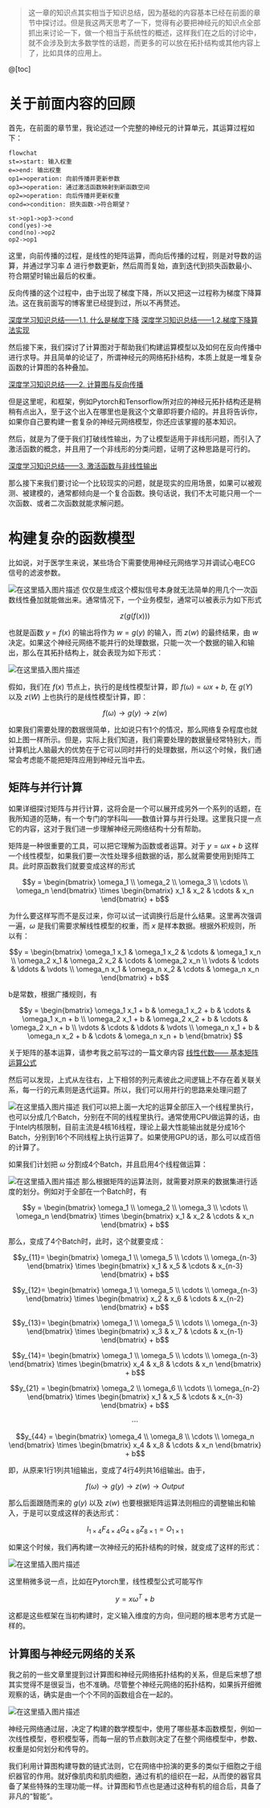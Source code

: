 > 这一章的知识点其实相当于知识总结，因为基础的内容基本已经在前面的章节中探讨过。但是我这两天思考了一下，觉得有必要把神经元的知识点全部抓出来讨论一下，做一个相当于系统性的概述，这样我们在之后的讨论中，就不会涉及到太多数学性的话题，而更多的可以放在拓扑结构或其他内容上了，比如具体的应用上。

@[toc]

# 关于前面内容的回顾

首先，在前面的章节里，我论述过一个完整的神经元的计算单元，其运算过程如下：

```mermaid
flowchat
st=>start: 输入权重
e=>end: 输出权重
op1=>operation: 向前传播并更新参数
op3=>operation: 通过激活函数映射到新函数空间
op2=>operation: 向后传播并更新权重
cond=>condition: 损失函数->符合期望？

st->op1->op3->cond
cond(yes)->e
cond(no)->op2
op2->op1
```

这里，向前传播的过程，是线性的矩阵运算，而向后传播的过程，则是对导数的运算，并通过学习率 $\Delta$ 进行参数更新，然后周而复始，直到迭代到损失函数最小、符合期望时输出最后的权重。

反向传播的这个过程中，由于出现了梯度下降，所以又把这一过程称为梯度下降算法。这在我前面写的博客里已经提到过，所以不再赘述。

[深度学习知识总结——1.1. 什么是梯度下降](https://seagochen.blog.csdn.net/article/details/116401539) 
[深度学习知识总结——1.2.梯度下降算法实现](https://seagochen.blog.csdn.net/article/details/117419033)

然后接下来，我们探讨了计算图对于帮助我们构建运算模型以及如何在反向传播中进行求导。并且简单的论证了，所谓神经元的网络拓扑结构，本质上就是一堆复杂函数的计算图的各种叠加。

[深度学习知识总结——2. 计算图与反向传播](https://seagochen.blog.csdn.net/article/details/118082114)

但是这里呢，和框架，例如Pytorch和Tensorflow所对应的神经元拓扑结构还是稍稍有点出入，至于这个出入在哪里也是我这个文章即将要介绍的。并且将告诉你，如果你自己要构建一套复杂的神经元网络模型，你还应该掌握的基本知识。

然后，就是为了便于我们打破线性输出，为了让模型适用于非线形问题，而引入了激活函数的概念，并且用了一个非线形的分类问题，证明了这种思路是可行的。

[深度学习知识总结——3. 激活函数与非线性输出](https://blog.csdn.net/poisonchry/article/details/118526467?spm=1001.2014.3001.5501)

那么接下来我们要讨论一个比较现实的问题，就是现实的应用场景，如果可以被观测、被建模的，通常都倾向是一个复合函数。换句话说，我们不太可能只用一个一次函数、或者二次函数就能求解问题。

# 构建复杂的函数模型

比如说，对于医学生来说，某些场合下需要使用神经元网络学习并调试心电ECG信号的滤波参数。

![在这里插入图片描述](https://img-blog.csdnimg.cn/20210709101024134.jpg?x-oss-process=image/watermark,type_ZmFuZ3poZW5naGVpdGk,shadow_10,text_aHR0cHM6Ly9ibG9nLmNzZG4ubmV0L3BvaXNvbmNocnk=,size_16,color_FFFFFF,t_70#pic_center)
仅仅是生成这个模拟信号本身就无法简单的用几个一次函数线性叠加就能做出来。通常情况下，一个业务模型，通常可以被表示为如下形式

$$z(g(f(x)))$$

也就是函数 $y = f(x)$ 的输出将作为 $w = g(y)$ 的输入，而 $z(w)$ 的最终结果，由 $w$ 决定。如果这个神经元网络不能并行的处理数据，只能一次一个数据的输入和输出，那么在其拓扑结构上，就会表现为如下形式：

![在这里插入图片描述](https://img-blog.csdnimg.cn/20210709140153682.png?x-oss-process=image/watermark,type_ZmFuZ3poZW5naGVpdGk,shadow_10,text_aHR0cHM6Ly9ibG9nLmNzZG4ubmV0L3BvaXNvbmNocnk=,size_16,color_FFFFFF,t_70#pic_center)

假如，我们在 $f(x)$ 节点上，执行的是线性模型计算，即 $f(\omega) = \omega x + b$, 在 $g(Y)$ 以及 $z(W)$ 上也执行的是线性模型计算，即：

$$f(\omega) \rightarrow g(y) \rightarrow z(w)$$

如果我们需要处理的数据很简单，比如说只有1个的情况，那么网络复杂程度也就如上图一样所示。但是，实际上我们知道，我们需要处理的数据量经常特别大，而计算机比人脑最大的优势在于它可以同时并行的处理数据，所以这个时候，我们通常会考虑能不能把矩阵应用到神经元当中去。

## 矩阵与并行计算

如果详细探讨矩阵与并行计算，这将会是一个可以展开成另外一个系列的话题，在我所知道的范畴，有一个专门的学科叫——数值计算与并行处理。这里我只提一点它的内容，这对于我们进一步理解神经元网络结构十分有帮助。

矩阵是一种很重要的工具，可以把它理解为函数或者运算。对于 $y= \omega x + b$ 这样一个线性模型，如果我们要一次性处理多组数据的话，那么就需要使用到矩阵工具。此时原函数我们就要变成这样的形式

$$y = \begin{bmatrix}
\omega_1 \\ 
\omega_2 \\ 
\omega_3 \\
\cdots \\
\omega_n
\end{bmatrix} \times \begin{bmatrix}
x_1 & x_2 & \cdots & x_n
\end{bmatrix} + b$$

为什么要这样写而不是反过来，你可以试一试调换行后是什么结果。这里再次强调一遍，$\omega$ 是我们需要求解线性模型的权重，而 $x$ 是样本数据。根据外积规则，所以有：

$$y = \begin{bmatrix}
\omega_1 x_1 & \omega_1 x_2 & \cdots & \omega_1 x_n \\ 
\omega_2 x_1 & \omega_2 x_2 & \cdots & \omega_2 x_n \\ 
\vdots & \cdots & \ddots & \vdots \\
\omega_n x_1 & \omega_n x_2 & \cdots & \omega_n x_n
\end{bmatrix} + b$$

b是常数，根据广播规则，有

$$y = \begin{bmatrix}
\omega_1 x_1 + b & \omega_1 x_2 + b & \cdots & \omega_1 x_n + b \\ 
\omega_2 x_1 + b & \omega_2 x_2 + b & \cdots & \omega_2 x_n + b \\ 
\vdots & \cdots & \ddots & \vdots \\
\omega_n x_1 + b & \omega_n x_2 + b & \cdots & \omega_n x_n + b
\end{bmatrix} $$


关于矩阵的基本运算，请参考我之前写过的一篇文章内容 [线性代数—— 基本矩阵运算公式](https://seagochen.blog.csdn.net/article/details/114661205)

然后可以发现，上式从左往右，上下相邻的列元素彼此之间逻辑上不存在着关联关系，每一行的元素则是迭代运算。所以，我们可以用并行的思路来处理问题了

![在这里插入图片描述](https://img-blog.csdnimg.cn/20210709151147466.png?x-oss-process=image/watermark,type_ZmFuZ3poZW5naGVpdGk,shadow_10,text_aHR0cHM6Ly9ibG9nLmNzZG4ubmV0L3BvaXNvbmNocnk=,size_16,color_FFFFFF,t_70#pic_center)
我们可以把上面一大坨的运算全部压入一个线程里执行，也可以分成几个Batch，分别在不同的线程里执行。通常使用CPU做运算的话，由于Intel内核限制，目前主流是4核16线程，理论上最大性能输出就是分成16个Batch，分别到16个不同线程上执行运算了。如果使用GPU的话，那么可以成百倍的计算了。

如果我们计划把 $\omega$ 分割成4个Batch，并且启用4个线程做运算：

![在这里插入图片描述](https://img-blog.csdnimg.cn/20210709152148773.png?x-oss-process=image/watermark,type_ZmFuZ3poZW5naGVpdGk,shadow_10,text_aHR0cHM6Ly9ibG9nLmNzZG4ubmV0L3BvaXNvbmNocnk=,size_16,color_FFFFFF,t_70#pic_center)
那么根据矩阵的运算法则，就需要对原来的数据集进行适度的划分。例如对于全部在一个Batch时，有


$$y = \begin{bmatrix}
\omega_1 \\ 
\omega_2 \\ 
\omega_3 \\
\cdots \\
\omega_n
\end{bmatrix} \times \begin{bmatrix}
x_1 & x_2 & \cdots & x_n
\end{bmatrix} + b$$

那么，变成了4个Batch时，此时，这个就要变成：


$$y_{11}= \begin{bmatrix}
\omega_1 \\ 
\omega_5 \\ 
\cdots \\
\omega_{n-3}
\end{bmatrix} \times \begin{bmatrix}
x_1 & x_5 & \cdots & x_{n-3}
\end{bmatrix} + b$$

$$y_{12}= \begin{bmatrix}
\omega_1 \\ 
\omega_5 \\ 
\cdots \\
\omega_{n-3}
\end{bmatrix} \times \begin{bmatrix}
x_2 & x_6 & \cdots & x_{n-2}
\end{bmatrix} + b$$

$$y_{13}= \begin{bmatrix}
\omega_1 \\ 
\omega_5 \\ 
\cdots \\
\omega_{n-3}
\end{bmatrix} \times \begin{bmatrix}
x_3 & x_7 & \cdots & x_{n-1}
\end{bmatrix} + b$$

$$y_{14}= \begin{bmatrix}
\omega_1 \\ 
\omega_5 \\ 
\cdots \\
\omega_{n-3}
\end{bmatrix} \times \begin{bmatrix}
x_4 & x_8 & \cdots & x_n
\end{bmatrix} + b$$


$$y_{21} = \begin{bmatrix} 
\omega_2 \\ 
\omega_6 \\
\cdots \\
\omega_{n-2}
\end{bmatrix} \times \begin{bmatrix}
x_1 & x_5 & \cdots & x_{n-3}
\end{bmatrix} + b$$


$$\cdots$$


$$y_{44} = \begin{bmatrix}
\omega_4 \\ 
\omega_8 \\ 
\cdots \\
\omega_n
\end{bmatrix} \times \begin{bmatrix}
x_4 & x_8 & \cdots & x_n
\end{bmatrix} + b$$

即，从原来1行1列共1组输出，变成了4行4列共16组输出。由于，

$$f(\omega) \rightarrow g(y) \rightarrow z(w) \rightarrow Output$$

那么后面跟随而来的 $g(y)$ 以及 $z(w)$ 也要根据矩阵运算法则相应的调整输出和输入，于是可以变成这样的表达形式：

$$I_{1 \times 4}F_{4\times 4} G_{4 \times 8} Z_{8 \times 1} = O_{1 \times 1}$$

如果这个时候，我们再构建一次神经元的拓扑结构的时候，就变成了这样的形式：

![在这里插入图片描述](https://img-blog.csdnimg.cn/20210709160057735.png?x-oss-process=image/watermark,type_ZmFuZ3poZW5naGVpdGk,shadow_10,text_aHR0cHM6Ly9ibG9nLmNzZG4ubmV0L3BvaXNvbmNocnk=,size_16,color_FFFFFF,t_70#pic_center)

这里稍微多说一点，比如在Pytorch里，线性模型公式可能写作

$$y= x \omega^T  + b$$

这都是这些框架在当初构建时，定义输入维度的方向，但问题的根本思考方式是一样的。


## 计算图与神经元网络的关系

我之前的一些文章里提到过计算图和神经元网络拓扑结构的关系，但是后来想了想其实觉得不是很妥当，也不准确。尽管整个神经元网络的拓扑结构，如果拆开细微观察的话，确实是由一个个不同的函数组合在一起的。

![在这里插入图片描述](https://img-blog.csdnimg.cn/20210703081721954.jpeg?x-oss-process=image/watermark,type_ZmFuZ3poZW5naGVpdGk,shadow_10,text_aHR0cHM6Ly9ibG9nLmNzZG4ubmV0L3BvaXNvbmNocnk=,size_16,color_FFFFFF,t_70#pic_center)

神经元网络通过层，决定了构建的数学模型中，使用了哪些基本函数模型，例如一次线性模型，卷积模型等，而每一层的节点数则决定了在整个网络模型中，参数、权重是如何划分和传导的。

我们利用计算图构建导数的链式法则，它在网络中扮演的更多的类似于细胞之于组织器官的作用。就好像肌肉和肌肉细胞，通过有机的组织在一起，从而使的器官具备了某些特殊的生理功能一样。计算图和节点也是通过这种有机的组合后，具备了非凡的“智能”。